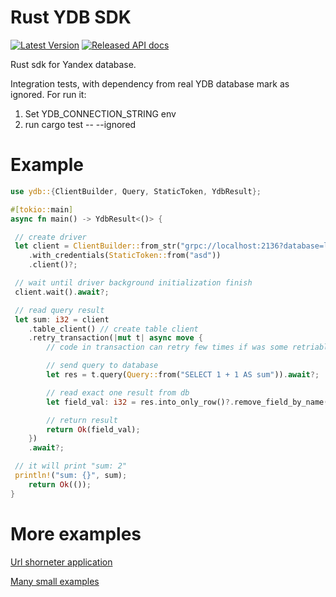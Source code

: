 # Rust YDB SDK 
[![Latest Version](https://img.shields.io/crates/v/ydb.svg)](https://crates.io/crates/ydb) 
[![Released API docs](https://docs.rs/ydb/badge.svg)](https://docs.rs/ydb)

Rust sdk for Yandex database.


Integration tests, with dependency from real YDB database mark as ignored.
For run it:
1. Set YDB_CONNECTION_STRING env
2. run cargo test -- --ignored

# Example
```rust
use ydb::{ClientBuilder, Query, StaticToken, YdbResult};

#[tokio::main]
async fn main() -> YdbResult<()> {

 // create driver
 let client = ClientBuilder::from_str("grpc://localhost:2136?database=local")?
    .with_credentials(StaticToken::from("asd"))
    .client()?;

 // wait until driver background initialization finish
 client.wait().await?;

 // read query result
 let sum: i32 = client
    .table_client() // create table client
    .retry_transaction(|mut t| async move {
        // code in transaction can retry few times if was some retriable error

        // send query to database
        let res = t.query(Query::from("SELECT 1 + 1 AS sum")).await?;

        // read exact one result from db
        let field_val: i32 = res.into_only_row()?.remove_field_by_name("sum")?.try_into()?;

        // return result
        return Ok(field_val);
    })
    .await?;

 // it will print "sum: 2"
 println!("sum: {}", sum);
    return Ok(());
}
```

# More examples
[Url shorneter application](https://github.com/ydb-platform/ydb-rs-sdk/tree/master/ydb-example-urlshortener)

[Many small examples](https://github.com/ydb-platform/ydb-rs-sdk/tree/master/sdk/examples)
